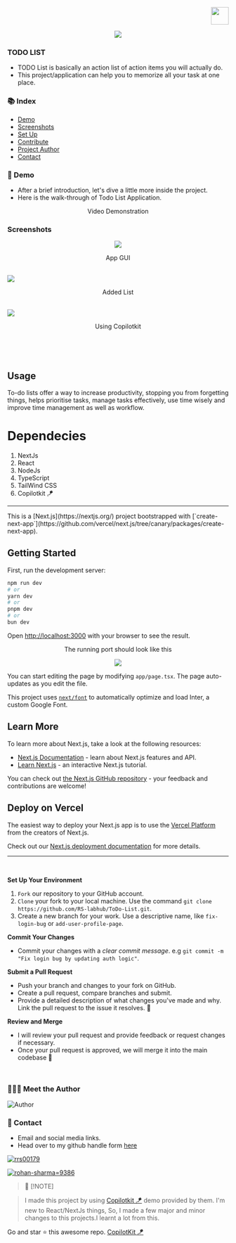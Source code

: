 <p align="right">
    <img height="40px" width="40px" src="Assets/logo.png" />
</p>
<p align="center">
  <img src="Assets/preview.png"  />
</p>


### TODO LIST
- TODO List is basically an action list of action items you will actually do.
- This project/application can help you to memorize all your task at one place.


### :books: Index

- [Demo](#movie_camera-Demo)
- [Screenshots](#screenshots)
- [Set Up](#outbox_tray-Set-up)
- [Contribute](#building_construction-Contribute)
- [Project Author](#people_holding_hands-Meet-the-Author)
- [Contact](#email-contact)


###  :movie_camera: Demo
- After a brief introduction, let's dive a little more inside the project.
- Here is the walk-through of Todo List Application.



<p align="center">Video Demonstration</p>

### Screenshots
<p align="center">
  <img src="Assets/GUI.png"  />
  <p align="center">App GUI</p>
  <br>
  <img src="Assets/addedList.png"  />
  <p align="center">Added List</p>
  <br>
  <img src="Assets/Copilotkit.png"  />
  <p align="center">Using Copilotkit</p>
  <br>
</p>


$~$

## Usage
To-do lists offer a way to increase productivity, stopping you from forgetting things, helps prioritise tasks, manage tasks effectively, use time wisely and improve time management as well as workflow.


# Dependecies
1. NextJs
2. React
3. NodeJs
4. TypeScript
5. TailWind CSS
6. Copilotkit 🪁

<hr>
This is a [Next.js](https://nextjs.org/) project bootstrapped with [`create-next-app`](https://github.com/vercel/next.js/tree/canary/packages/create-next-app).

## Getting Started

First, run the development server:

```bash
npm run dev
# or
yarn dev
# or
pnpm dev
# or
bun dev
```

Open [http://localhost:3000](http://localhost:3000) with your browser to see the result.
<p align="center">
  The running port should look like this
</p>
<p align="center">
<img src="Assets/port.png" >
</p>

You can start editing the page by modifying `app/page.tsx`. The page auto-updates as you edit the file.

This project uses [`next/font`](https://nextjs.org/docs/basic-features/font-optimization) to automatically optimize and load Inter, a custom Google Font.

## Learn More

To learn more about Next.js, take a look at the following resources:

- [Next.js Documentation](https://nextjs.org/docs) - learn about Next.js features and API.
- [Learn Next.js](https://nextjs.org/learn) - an interactive Next.js tutorial.

You can check out [the Next.js GitHub repository](https://github.com/vercel/next.js/) - your feedback and contributions are welcome!

## Deploy on Vercel

The easiest way to deploy your Next.js app is to use the [Vercel Platform](https://vercel.com/new?utm_medium=default-template&filter=next.js&utm_source=create-next-app&utm_campaign=create-next-app-readme) from the creators of Next.js.

Check out our [Next.js deployment documentation](https://nextjs.org/docs/deployment) for more details.

<hr>

$~$
    
**Set Up Your Environment**

1. `Fork` our repository to your GitHub account. 
2. `Clone` your fork to your local machine. 
    Use the command `git clone https://github.com/RS-labhub/ToDo-List.git`.
3. Create a new branch for your work. 
    Use a descriptive name, like `fix-login-bug` or `add-user-profile-page`.
    
**Commit Your Changes**

- Commit your changes with a _clear commit message_. 
  e.g `git commit -m "Fix login bug by updating auth logic"`.

**Submit a Pull Request**

- Push your branch and changes to your fork on GitHub.
- Create a pull request, compare branches and submit.
- Provide a detailed description of what changes you've made and why. 
  Link the pull request to the issue it resolves. 🔗
    
**Review and Merge**

- I will review your pull request and provide feedback or request changes if necessary. 
- Once your pull request is approved, we will merge it into the main codebase 🥳

$~$

### :people_holding_hands: Meet the Author

<img  src="Assets/author.jpeg" alt="Author">


### :email: Contact 
- Email and social media links.
- Head over to my github handle form [here](https://github.com/RS-labhub)

<p align="left">
<a href="https://twitter.com/rrs00179" target="blank"><img align="center" src="https://img.shields.io/badge/X-000000?style=for-the-badge&logo=x&logoColor=white" alt="rrs00179" /></a>
</p>
<p align="left">
<a href="https://www.linkedin.com/in/rohan-sharma-9386rs/" target="blank"><img src="https://img.shields.io/badge/LinkedIn-0077B5?style=for-the-badge&logo=linkedin&logoColor=white" alt="rohan-sharma=9386" /></a>
</p>

> 📒 [!NOTE] 

> I made this project by using [Copilotkit 🪁](https://github.com/CopilotKit) demo provided by them. I'm new to React/NextJs things, So, I made a few major and minor changes to this projects.I learnt a lot from this.

<p align="left">
    Go and star ⭐ this awesome repo. <a href="https://github.com/CopilotKit" alt="copilotkit" >CopilotKit 🪁</a>
</p>